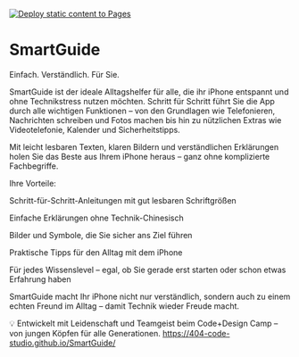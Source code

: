 [![Deploy static content to Pages](https://github.com/404-Code-Studio/SmartRenter-App/actions/workflows/static.yml/badge.svg?branch=main)](https://github.com/404-Code-Studio/SmartRenter-App/actions/workflows/static.yml)
# SmartGuide
Einfach. Verständlich. Für Sie.

SmartGuide ist der ideale Alltagshelfer für alle, die ihr iPhone entspannt und ohne Technikstress nutzen möchten. Schritt für Schritt führt Sie die App durch alle wichtigen Funktionen – von den Grundlagen wie Telefonieren, Nachrichten schreiben und Fotos machen bis hin zu nützlichen Extras wie Videotelefonie, Kalender und Sicherheitstipps.

Mit leicht lesbaren Texten, klaren Bildern und verständlichen Erklärungen holen Sie das Beste aus Ihrem iPhone heraus – ganz ohne komplizierte Fachbegriffe.

Ihre Vorteile:

Schritt-für-Schritt-Anleitungen mit gut lesbaren Schriftgrößen

Einfache Erklärungen ohne Technik-Chinesisch

Bilder und Symbole, die Sie sicher ans Ziel führen

Praktische Tipps für den Alltag mit dem iPhone

Für jedes Wissenslevel – egal, ob Sie gerade erst starten oder schon etwas Erfahrung haben

SmartGuide macht Ihr iPhone nicht nur verständlich, sondern auch zu einem echten Freund im Alltag – damit Technik wieder Freude macht.

💡 Entwickelt mit Leidenschaft und Teamgeist beim Code+Design Camp – von jungen Köpfen für alle Generationen.
https://404-code-studio.github.io/SmartGuide/
